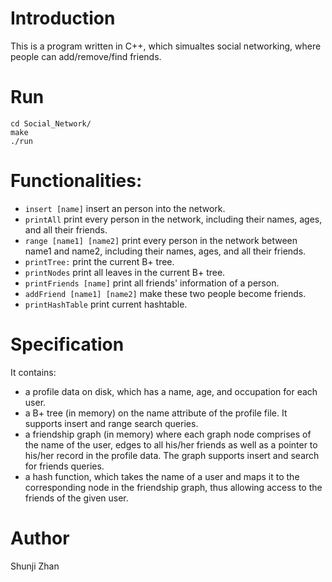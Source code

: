 # Introduction
This is a program written in C++, which simualtes social networking, where people can add/remove/find friends. 

# Run
    cd Social_Network/
    make 
    ./run

# Functionalities:
- `insert [name]` insert an person into the network. 
- `printAll` print every person in the network, including their names, ages, and all their friends.
- `range [name1] [name2]` print every person in the network between name1 and name2, including their names, ages, and all their friends.
- `printTree:` print the current B+ tree.
- `printNodes` print all leaves in the current B+ tree.
- `printFriends [name]` print all friends' information of a person.
- `addFriend [name1] [name2]` make these two people become friends.
- `printHashTable` print current hashtable.

# Specification
It contains:
- a profile data on disk, which has a name, age, and occupation for each user.
- a B+ tree (in memory) on the name attribute of the profile file. It supports insert and range search queries.
- a friendship graph (in memory) where each graph node comprises of the name of the
user, edges to all his/her friends as well as a pointer to his/her record in the profile data. The graph supports insert and search for friends queries.
- a hash function, which takes the name of a user and maps it to the corresponding
node in the friendship graph, thus allowing access to the friends of the given user.

# Author
Shunji Zhan

